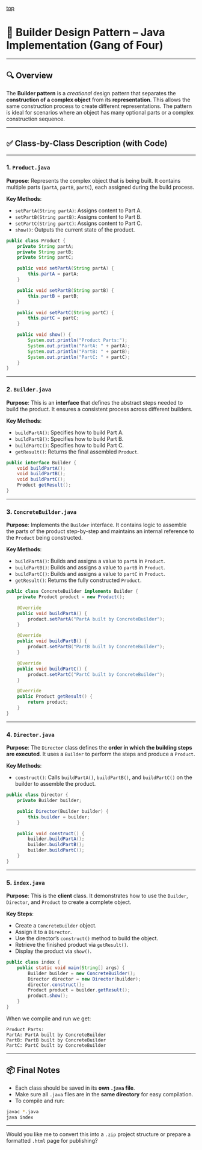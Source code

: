 [top](../README.md)

# 🧱 Builder Design Pattern – Java Implementation (Gang of Four)

---

## 🔍 Overview

The **Builder pattern** is a *creational* design pattern that separates the **construction of a complex object** from its **representation**. This allows the same construction process to create different representations. The pattern is ideal for scenarios where an object has many optional parts or a complex construction sequence.

---

## ✅ Class-by-Class Description (with Code)

---

### 1. `Product.java`  
**Purpose**: Represents the complex object that is being built. It contains multiple parts (`partA`, `partB`, `partC`), each assigned during the build process.  

**Key Methods**:
- `setPartA(String partA)`: Assigns content to Part A.
- `setPartB(String partB)`: Assigns content to Part B.
- `setPartC(String partC)`: Assigns content to Part C.
- `show()`: Outputs the current state of the product.

```java
public class Product {
    private String partA;
    private String partB;
    private String partC;

    public void setPartA(String partA) {
        this.partA = partA;
    }

    public void setPartB(String partB) {
        this.partB = partB;
    }

    public void setPartC(String partC) {
        this.partC = partC;
    }

    public void show() {
        System.out.println("Product Parts:");
        System.out.println("PartA: " + partA);
        System.out.println("PartB: " + partB);
        System.out.println("PartC: " + partC);
    }
}
```

---

### 2. `Builder.java`  
**Purpose**: This is an **interface** that defines the abstract steps needed to build the product. It ensures a consistent process across different builders.

**Key Methods**:
- `buildPartA()`: Specifies how to build Part A.
- `buildPartB()`: Specifies how to build Part B.
- `buildPartC()`: Specifies how to build Part C.
- `getResult()`: Returns the final assembled `Product`.

```java
public interface Builder {
    void buildPartA();
    void buildPartB();
    void buildPartC();
    Product getResult();
}
```

---

### 3. `ConcreteBuilder.java`  
**Purpose**: Implements the `Builder` interface. It contains logic to assemble the parts of the product step-by-step and maintains an internal reference to the `Product` being constructed.

**Key Methods**:
- `buildPartA()`: Builds and assigns a value to `partA` in `Product`.
- `buildPartB()`: Builds and assigns a value to `partB` in `Product`.
- `buildPartC()`: Builds and assigns a value to `partC` in `Product`.
- `getResult()`: Returns the fully constructed `Product`.

```java
public class ConcreteBuilder implements Builder {
    private Product product = new Product();

    @Override
    public void buildPartA() {
        product.setPartA("PartA built by ConcreteBuilder");
    }

    @Override
    public void buildPartB() {
        product.setPartB("PartB built by ConcreteBuilder");
    }

    @Override
    public void buildPartC() {
        product.setPartC("PartC built by ConcreteBuilder");
    }

    @Override
    public Product getResult() {
        return product;
    }
}
```

---

### 4. `Director.java`  
**Purpose**: The `Director` class defines the **order in which the building steps are executed**. It uses a `Builder` to perform the steps and produce a `Product`.

**Key Methods**:
- `construct()`: Calls `buildPartA()`, `buildPartB()`, and `buildPartC()` on the builder to assemble the product.

```java
public class Director {
    private Builder builder;

    public Director(Builder builder) {
        this.builder = builder;
    }

    public void construct() {
        builder.buildPartA();
        builder.buildPartB();
        builder.buildPartC();
    }
}
```

---

### 5. `index.java`  
**Purpose**: This is the **client** class. It demonstrates how to use the `Builder`, `Director`, and `Product` to create a complete object.

**Key Steps**:
- Create a `ConcreteBuilder` object.
- Assign it to a `Director`.
- Use the director’s `construct()` method to build the object.
- Retrieve the finished product via `getResult()`.
- Display the product via `show()`.

```java
public class index {
    public static void main(String[] args) {
        Builder builder = new ConcreteBuilder();
        Director director = new Director(builder);
        director.construct();
        Product product = builder.getResult();
        product.show();
    }
}
```
When we compile and run we get:
```
Product Parts:
PartA: PartA built by ConcreteBuilder
PartB: PartB built by ConcreteBuilder
PartC: PartC built by ConcreteBuilder
```


---

## 📦 Final Notes

- Each class should be saved in its **own `.java` file**.
- Make sure all `.java` files are in the **same directory** for easy compilation.
- To compile and run:
```bash
javac *.java
java index
```

---

Would you like me to convert this into a `.zip` project structure or prepare a formatted `.html` page for publishing?
